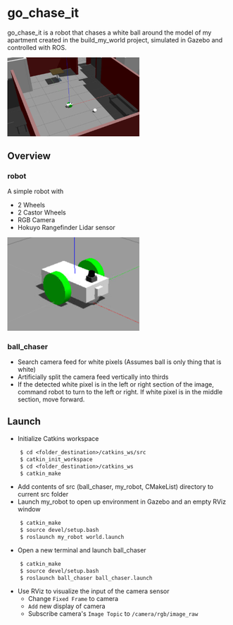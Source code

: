 # go_chase_it
go_chase_it is a robot that chases a white ball around the model of my apartment created in the build_my_world project, simulated in Gazebo and controlled with ROS.

<img width="300" alt="Robot In Apartment" src="/images/robot_apartment.PNG">

## Overview
### robot
A simple robot with
* 2 Wheels
* 2 Castor Wheels
* RGB Camera
* Hokuyo Rangefinder Lidar sensor

<img width="300" alt="Robot" src="/images/robot.PNG">

### ball_chaser
* Search camera feed for white pixels (Assumes ball is only thing that is white)
* Artificially split the camera feed vertically into thirds
* If the detected white pixel is in the left or right section of the image, command robot to turn to the left or right. If white pixel is in the middle section,  move forward.

## Launch
* Initialize Catkins workspace
``` $ mkdir -p <folder_destination>/catkins_ws/src 
    $ cd <folder_destination>/catkins_ws/src
    $ catkin_init_workspace
    $ cd <folder_destination>/catkins_ws
    $ catkin_make 
```

* Add contents of src (ball_chaser, my_robot, CMakeList) directory to current src folder 
* Launch my_robot to open up environment in Gazebo and an empty RViz window
``` $ cd <folder_destination>/catkins_ws
    $ catkin_make
    $ source devel/setup.bash
    $ roslaunch my_robot world.launch 
```
* Open a new terminal and launch ball_chaser
``` $ cd <folder_destination>/catkins_ws
    $ catkin_make
    $ source devel/setup.bash
    $ roslaunch ball_chaser ball_chaser.launch 
```
* Use RViz to visualize the input of the camera sensor
    * Change `Fixed Frame` to camera
    * `Add` new display of camera
    * Subscribe camera's `Image Topic` to `/camera/rgb/image_raw`
